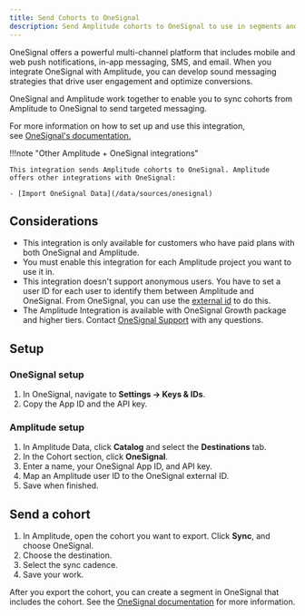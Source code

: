 ```yaml
---
title: Send Cohorts to OneSignal
description: Send Amplitude cohorts to OneSignal to use in segments and send targeted messaging. 
---
```


OneSignal offers a powerful multi-channel platform that includes mobile and web push notifications, in-app messaging, SMS, and email. When you integrate OneSignal with Amplitude, you can develop sound messaging strategies that drive user engagement and optimize conversions. 

OneSignal and Amplitude work together to enable you to sync cohorts from Amplitude to OneSignal to send targeted messaging.

For more information on how to set up and use this integration, see [OneSignal's documentation.](https://documentation.onesignal.com/docs/amplitude)

!!!note "Other Amplitude + OneSignal integrations"

    This integration sends Amplitude cohorts to OneSignal. Amplitude offers other integrations with OneSignal: 

    - [Import OneSignal Data](/data/sources/onesignal)

## Considerations

- This integration is only available for customers who have paid plans with both OneSignal and Amplitude.
- You must enable this integration for each Amplitude project you want to use it in.
- This integration doesn't support anonymous users. You have to set a user ID for each user to identify them between Amplitude and OneSignal. From OneSignal, you can use the [external id](https://documentation.onesignal.com/docs/external-user-ids) to do this. 
- The Amplitude Integration is available with OneSignal Growth package and higher tiers. Contact <a href="mailto:support@onesignal.com">OneSignal Support</a> with any questions.

## Setup

### OneSignal setup

1. In OneSignal, navigate to **Settings → Keys & IDs**. 
2. Copy the App ID and the API key.

### Amplitude setup

1. In Amplitude Data, click **Catalog** and select the **Destinations** tab.
2. In the Cohort section, click **OneSignal**.
3. Enter a name, your OneSignal App ID, and API key.
4. Map an Amplitude user ID to the OneSignal external ID.
5. Save when finished. 

## Send a cohort

1. In Amplitude, open the cohort you want to export. Click **Sync**, and choose OneSignal.
2. Choose the destination.
3. Select the sync cadence.
4. Save your work.

After you export the cohort, you can create a segment in OneSignal that includes the cohort. See the [OneSignal documentation](https://documentation.onesignal.com/docs/amplitude#step-6-how-to-use-an-amplitude-cohort-within-your-segment) for more information.
